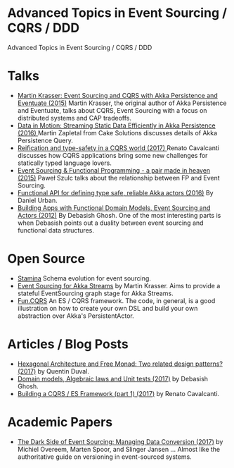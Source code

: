 # Advanced Topics in Event Sourcing / CQRS / DDD
Advanced Topics in Event Sourcing / CQRS / DDD

# Talks

* [Martin Krasser: Event Sourcing and CQRS with Akka Persistence and Eventuate (2015)](https://www.youtube.com/watch?v=vFVry457XLk)
Martin Krasser, the original author of Akka Persistence and Eventuate, talks about CQRS, Event Sourcing with a focus on distributed systems and CAP tradeoffs.
* [Data in Motion: Streaming Static Data Efficiently in Akka Persistence (2016) ](https://www.youtube.com/watch?v=K4FY0XKediU)
Martin Zapletal from Cake Solutions discusses details of Akka Persistence Query.
* [Reification and type-safety in a CQRS world (2017) ](https://www.youtube.com/watch?v=qwYs0J7xp78) Renato Cavalcanti discusses how CQRS applications bring some new challenges for statically typed language lovers.
* [Event Sourcing & Functional Programming - a pair made in heaven (2015)](https://www.youtube.com/watch?v=1rFY2SfdDoE) Paweł Szulc talks about the relationship between FP and Event Sourcing.
* [Functional API for defining type safe, reliable Akka actors (2016)](https://www.youtube.com/watch?v=GsPAHzk8-mE) By Daniel Urban.
* [Building Apps with Functional Domain Models, Event Sourcing and Actors (2012)](https://www.youtube.com/watch?v=95KztoeGHl0) By Debasish Ghosh. One of the most interesting parts is when Debasish points out a duality between event sourcing and functional data structures. 

# Open Source
* [Stamina](https://github.com/scalapenos/stamina) Schema evolution for event sourcing.
* [Event Sourcing for Akka Streams](https://github.com/krasserm/akka-stream-eventsourcing) by Martin Krasser. Aims to provide a stateful EventSourcing graph stage for Akka Streams.
* [Fun.CQRS](https://github.com/strongtyped/fun-cqrs) An ES / CQRS framework. The code, in general, is a good illustration on how to create your own DSL and build your own abstraction over Akka's PersistentActor.

# Articles / Blog Posts
* [Hexagonal Architecture and Free Monad: Two related design patterns? (2017)](https://deque.blog/2017/07/06/hexagonal-architecture-a-less-declarative-free-monad/) by Quentin Duval.
* [Domain models, Algebraic laws and Unit tests (2017)](http://debasishg.blogspot.ca/2017/06/domain-models-algebraic-laws-and-unit.html) by Debasish Ghosh.
* [Building a CQRS / ES Framework (part 1) (2017)](http://www.strongtyped.io/blog/2017/05/07/building-cqrs-es-framework-part1/) by Renato Cavalcanti.

# Academic Papers
* [The Dark Side of Event Sourcing: Managing Data Conversion (2017)](http://files.movereem.nl/2017saner-eventsourcing.pdf) by Michiel Overeem, Marten Spoor, and Slinger Jansen ... Almost like the authoritative guide on versioning in event-sourced systems.
